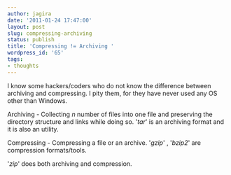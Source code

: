 ```yaml
---
author: jagira
date: '2011-01-24 17:47:00'
layout: post
slug: compressing-archiving
status: publish
title: 'Compressing != Archiving '
wordpress_id: '65'
tags:
- thoughts
---
```


I know some hackers/coders who do not know the difference between
archiving and compressing. I pity them, for they have never used
any OS other than Windows.

Archiving - Collecting *n* number of files into one file and
preserving the directory structure and links while doing so.
'*tar*' is an archiving format and it is also an utility.

Compressing - Compressing a file or an archive. '*gzip*' ,
'*bzip2*' are compression formats/tools.

'*zip*' does both archiving and compression.



